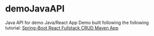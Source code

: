 # demoJavaAPI
Java API for demo Java/React App
Demo built following the following tutorial:
[Spring-Boot React Fullstack CRUD Maven App](https://www.springboottutorial.com/spring-boot-react-full-stack-crud-maven-application)

